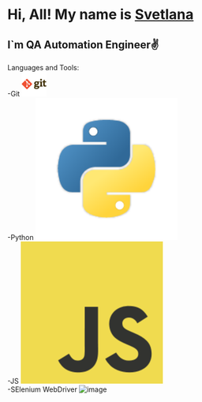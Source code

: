 # Hi, All! My name is [Svetlana](https://www.linkedin.com/in/svetlana-lagodina/)
## I`m QA Automation Engineer✌

Languages and Tools:  
-Git <img src="https://raw.githubusercontent.com/github/explore/80688e429a7d4ef2fca1e82350fe8e3517d3494d/topics/git/git.png" width="50" height="50" />  
-Python ![image](https://raw.githubusercontent.com/github/explore/80688e429a7d4ef2fca1e82350fe8e3517d3494d/topics/python/python.png)  
-JS ![image](https://raw.githubusercontent.com/github/explore/80688e429a7d4ef2fca1e82350fe8e3517d3494d/topics/javascript/javascript.png)  
-SElenium WebDriver ![image](https://upload.wikimedia.org/wikipedia/commons/thumb/d/d5/Selenium_Logo.png/861px-Selenium_Logo.png?20200511151950)


<!---
svetlana-lagodina/svetlana-lagodina is a ✨ special ✨ repository because its `README.md` (this file) appears on your GitHub profile.
You can click the Preview link to take a look at your changes.
--->
